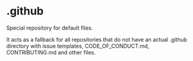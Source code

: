 # .github
Special repository for default files.
 
It acts as a fallback for all repositories that do not have an actual .github directory with issue templates, CODE_OF_CONDUCT.md, CONTRIBUTING.md and other files.